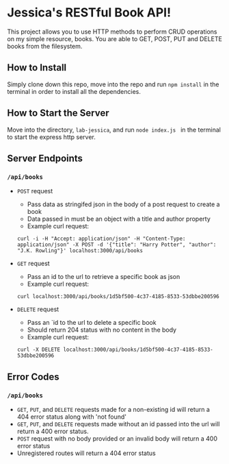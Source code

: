 # Jessica's RESTful Book API!

This project allows you to use HTTP methods to perform CRUD operations on my simple resource, books. You are able to GET, POST, PUT and DELETE books from the filesystem.

## How to Install

Simply clone down this repo, move into the repo and run `npm install` in the terminal in order to install all the dependencies.

## How to Start the Server

Move into the directory, `lab-jessica`, and run `node index.js ` in the terminal to start the express http server.

## Server Endpoints

### `/api/books`

* `POST` request
  * Pass data as stringifed json in the body of a post request to create a book
  * Data passed in must be an object with a title and author property
  * Example curl request:

  `curl -i -H "Accept: application/json" -H "Content-Type: application/json" -X POST -d '{"title": "Harry Potter", "author": "J.K. Rowling"}' localhost:3000/api/books`

* `GET` request
  * Pass an id to the url to retrieve a specific book as json
  * Example curl request:

  `curl localhost:3000/api/books/1d5bf500-4c37-4185-8533-53dbbe200596`

* `DELETE` request
  * Pass an `id to the url to delete a specific book
  * Should return 204 status with no content in the body
  * Example curl request:

   `curl -X DELETE localhost:3000/api/books/1d5bf500-4c37-4185-8533-53dbbe200596`

## Error Codes

### `/api/books`

* `GET`, `PUT`, and `DELETE` requests made for a non-existing id will return a 404 error status along with 'not found'
* `GET`, `PUT`, and `DELETE` requests made without an id passed into the url will return a 400 error status.
* `POST` request with no body provided or an invalid body will return a 400 error status
* Unregistered routes will return a 404 error status
